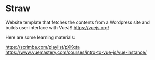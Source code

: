 # Straw

Website template that fetches the contents from a Wordpress site and builds user interface with VueJS https://vuejs.org/

Here are some learning materials:

https://scrimba.com/playlist/pXKqta
https://www.vuemastery.com/courses/intro-to-vue-js/vue-instance/
